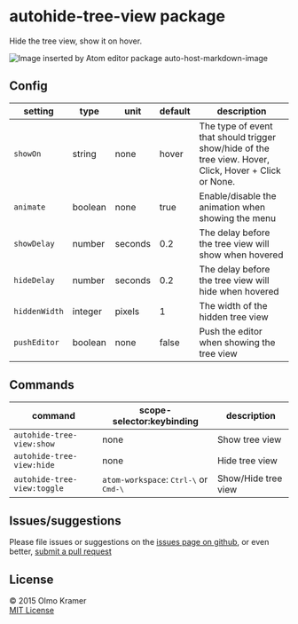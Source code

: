 # autohide-tree-view package

Hide the tree view, show it on hover.

![Image inserted by Atom editor package auto-host-markdown-image](https://raw.githubusercontent.com/olmokramer/atom-autohide-tree-view/master/images/screencast.gif)

## Config

| setting       | type    | unit    | default | description |
| ---           | ---     | ---     | ---     | --- |
| `showOn`      | string  | none    | hover   | The type of event that should trigger show/hide of the tree view. Hover, Click, Hover + Click or None. |
| `animate`     | boolean | none    | true    | Enable/disable the animation when showing the menu |
| `showDelay`   | number  | seconds | 0.2     | The delay before the tree view will show when hovered |
| `hideDelay`   | number  | seconds | 0.2     | The delay before the tree view will hide when hovered |
| `hiddenWidth` | integer | pixels  | 1       | The width of the hidden tree view |
| `pushEditor`  | boolean | none    | false   | Push the editor when showing the tree view |

## Commands

| command                     | scope-selector:keybinding                                 | description |
| ---                         | ---                                                       | --- |
| `autohide-tree-view:show`   | none                                                      | Show tree view |
| `autohide-tree-view:hide`   | none                                                      | Hide tree view |
| `autohide-tree-view:toggle` | `atom-workspace`: <kbd>Ctrl-\\</kbd> or <kbd>Cmd-\\</kbd> | Show/Hide tree view |

## Issues/suggestions

Please file issues or suggestions on the [issues page on github](https://github.com/olmokramer/autohide-tree-view/issues/new), or even better, [submit a pull request](https://github.com/olmokramer/atom-autohide-tree-view/pulls)

## License

&copy; 2015 Olmo Kramer <br> [MIT License](LICENSE.md)